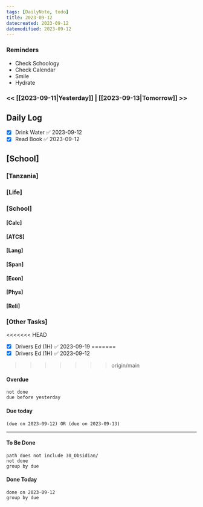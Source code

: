 ```yaml
---
tags: [DailyNote, todo]
title: 2023-09-12
datecreated: 2023-09-12
datemodified: 2023-09-12
---
```


### Reminders
- Check Schoology
- Check Calendar
- Smile
- Hydrate

### << [[2023-09-11|Yesterday]] | [[2023-09-13|Tomorrow]] >>

## Daily Log

- [x] Drink Water ✅ 2023-09-12
- [x] Read Book ✅ 2023-09-12

## [School]

### [Tanzania]

### [Life]

### [School]

#### [Calc]

#### [ATCS]

#### [Lang]

#### [Span]

#### [Econ]

#### [Phys]

#### [Reli]


### [Other Tasks]

<<<<<<< HEAD
- [x] Drivers Ed (1H) ✅ 2023-09-19
=======
- [x] Drivers Ed (1H) ✅ 2023-09-12
>>>>>>> origin/main

#### Overdue
```tasks
not done
due before yesterday
```
#### Due today

```tasks
(due on 2023-09-12) OR (due on 2023-09-13) 

```
---
#### To Be Done

```tasks
path does not include 30_Obsidian/
not done
group by due
```

#### Done Today

```tasks
done on 2023-09-12
group by due
```